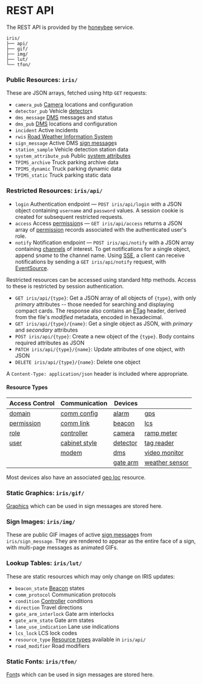 # REST API

The REST API is provided by the [honeybee] service.

```text
iris/
├── api/
├── gif/
├── img/
├── lut/
└── tfon/
```

### Public Resources: `iris/`

These are JSON arrays, fetched using http `GET` requests:

- `camera_pub`  [Camera] locations and configuration
- `detector_pub`  Vehicle [detector]s
- `dms_message`  [DMS] messages and status
- `dms_pub`  [DMS] locations and configuration
- `incident`  Active incidents
- `rwis`  [Road Weather Information System]
- `sign_message`  Active DMS [sign message]s
- `station_sample`  Vehicle detection station data
- `system_attribute_pub`  Public [system attributes]
- `TPIMS_archive`  Truck parking archive data
- `TPIMS_dynamic`  Truck parking dynamic data
- `TPIMS_static`  Truck parking static data

### Restricted Resources: `iris/api/`

- `login`  Authentication endpoint — `POST iris/api/login` with a JSON object
  containing `username` and `password` values.  A session cookie is created
  for subsequent restricted requests.
- `access`  Access [permission]s — `GET iris/api/access` returns a JSON array
  of [permission] records associated with the authenticated user's role.
- `notify`  Notification endpoint — `POST iris/api/notify` with a JSON array
  containing [channels] of interest.  To get notifications for a single object,
  append `$`_name_ to the channel name.  Using [SSE], a client can receive
  notifications by sending a `GET iris/api/notify` request, with [EventSource].

Restricted resources can be accessed using standard http methods.  Access to
these is restricted by session authentication.

- `GET iris/api/{type}`: Get a JSON array of all objects of `{type}`, with only
  *primary* attributes -- those needed for searching and displaying compact
  cards.  The response also contains an [ETag] header, derived from the file's
  *modified* metadata, encoded in hexadecimal.
- `GET iris/api/{type}/{name}`: Get a single object as JSON, with *primary* and
  *secondary* attributes
- `POST iris/api/{type}`: Create a new object of the `{type}`.  Body contains
                          required attributes as JSON
- `PATCH iris/api/{type}/{name}`: Update attributes of one object, with JSON
- `DELETE iris/api/{type}/{name}`: Delete one object

A `Content-Type: application/json` header is included where appropriate.

#### Resource Types

| Access Control | Communication   | Devices    |                  |
|----------------|-----------------|------------|------------------|
| [domain]       | [comm config]   | [alarm]    | [gps]            |
| [permission]   | [comm link]     | [beacon]   | [lcs]            |
| [role]         | [controller]    | [camera]   | [ramp meter]     |
| [user]         | [cabinet style] | [detector] | [tag reader]     |
|                | [modem]         | [dms]      | [video monitor]  |
|                |                 | [gate arm] | [weather sensor] |

Most devices also have an associated [geo loc] resource.

### Static Graphics: `iris/gif/`

[Graphics] which can be used in sign messages are stored here.

### Sign Images: `iris/img/`

These are public GIF images of active [sign message]s from `iris/sign_message`.
They are rendered to appear as the entire face of a sign, with multi-page
messages as animated GIFs.

### Lookup Tables: `iris/lut/`

These are static resources which may only change on IRIS updates:

- `beacon_state`  [Beacon] states
- `comm_protocol`  Communication protocols
- `condition`  [Controller] conditions
- `direction`  Travel directions
- `gate_arm_interlock`  Gate arm interlocks
- `gate_arm_state`  Gate arm states
- `lane_use_indication`  Lane use indications
- `lcs_lock`  LCS lock codes
- `resource_type`  [Resource types] available in `iris/api/`
- `road_modifier`  Road modifiers

### Static Fonts: `iris/tfon/`

[Font]s which can be used in sign messages are stored here.


[alarm]: alarms.html
[beacon]: beacons.html
[cabinet style]: controllers.html#cabinet-styles
[camera]: cameras.html
[channels]: https://mnit-rtmc.github.io/iris/database.html#channels
[comm config]: comm_config.html
[comm link]: comm_links.html
[controller]: controllers.html
[dependent resources]: permissions.html#dependent-resources
[detector]: vehicle_detection.html
[dms]: dms.html
[domain]: user_roles.html#domains
[etag]: https://en.wikipedia.org/wiki/HTTP_ETag
[EventSource]: https://developer.mozilla.org/en-US/docs/Web/API/EventSource
[font]: fonts.html
[gate arm]: gate_arms.html
[geo loc]: geo_loc.html
[gps]: gps.html
[graphics]: graphics.html
[honeybee]: https://github.com/mnit-rtmc/iris/tree/master/honeybee
[lcs]: lcs.html
[modem]: modem.html
[permission]: permissions.html
[ramp meter]: ramp_meters.html
[resource types]: #resource-types
[Road Weather Information System]: rwis.html
[role]: user_roles.html#roles
[sign message]: sign_message.html
[SSE]: https://en.wikipedia.org/wiki/Server-sent_events
[system attributes]: system_attributes.html
[tag reader]: tolling.html#tag-readers
[user]: user_roles.html
[video monitor]: video.html
[weather sensor]: rwis.html
